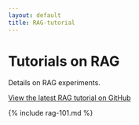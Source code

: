 ```yaml
---
layout: default
title: RAG-tutorial
---
```


# Tutorials on RAG

Details on RAG experiments.

<a href="https://github.com/PrabuAppDev/genai-rag/blob/main/rag-101.md" target="_blank">View the latest RAG tutorial on GitHub</a>

<!-- Include the local copy of rag-101.md -->
{% include rag-101.md %}